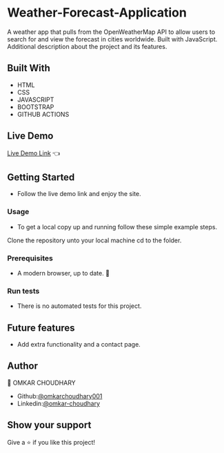 # Weather-Forecast-Application
A weather app that pulls from the OpenWeatherMap API to allow users to search for and view the forecast in cities worldwide. Built with JavaScript.
Additional description about the project and its features.

## Built With

- HTML 
- CSS
- JAVASCRIPT
- BOOTSTRAP
- GITHUB ACTIONS

## Live Demo

[Live Demo Link](https://github.com/omkarchoudhary001) :point_left:

## Getting Started
- Follow the live demo link and enjoy the site.

### Usage
- To get a local copy up and running follow these simple example steps.

Clone the repository unto your local machine cd to the folder.


### Prerequisites

- A modern browser, up to date.  :muscle:

### Run tests

- There is no automated tests for this project.

## Future features

- Add extra functionality and a contact page.

## Author

👤 OMKAR CHOUDHARY
- Github:[@omkarchoudhary001](https://github.com/omkarchoudhary001) 
- Linkedin:[@omkar-choudhary](https://www.linkedin.com/in/omkar-choudhary/) 

## Show your support

Give a ⭐️ if you like this project!

